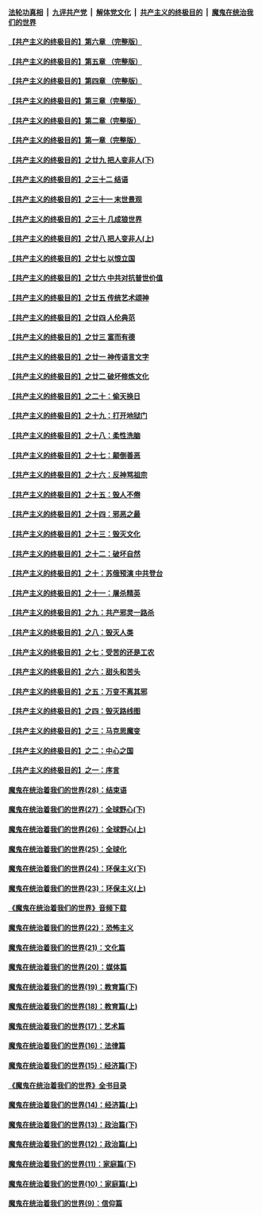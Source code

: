 ####  [法轮功真相](../../../../basic/blob/master/README.md?t=05260131) &nbsp;|&nbsp; [九评共产党](../../../../9ping.md/blob/master/README.md?t=05260131) &nbsp;|&nbsp; [解体党文化](../../../../jtdwh.md/blob/master/README.md?t=05260131)  &nbsp;|&nbsp; [共产主义的终极目的](../../../../gczydzjmd.md/blob/master/README.md?t=05260131) &nbsp;|&nbsp; [魔鬼在统治我们的世界](../../../../mgztzwmdsj.md/blob/master/README.md?t=05260131) 

#### [【共产主义的终极目的】第六章 （完整版）](../pages/nsc422/n11428913.md?t=05260131) 

#### [【共产主义的终极目的】第五章 （完整版）](../pages/nsc422/n11428912.md?t=05260131) 

#### [【共产主义的终极目的】第四章 （完整版）](../pages/nsc422/n11428907.md?t=05260131) 

#### [【共产主义的终极目的】第三章（完整版）](../pages/nsc422/n11428848.md?t=05260131) 

#### [【共产主义的终极目的】第二章（完整版）](../pages/nsc422/n11428831.md?t=05260131) 

#### [【共产主义的终极目的】第一章（完整版）](../pages/nsc422/n11417651.md?t=05260131) 

#### [【共产主义的终极目的】之廿九 把人变非人(下)](../pages/nsc422/n11344140.md?t=05260131) 

#### [【共产主义的终极目的】之三十二 结语](../pages/nsc422/n11360535.md?t=05260131) 

#### [【共产主义的终极目的】之三十一 末世景观](../pages/nsc422/n11351129.md?t=05260131) 

#### [【共产主义的终极目的】之三十 几成狼世界](../pages/nsc422/n11348280.md?t=05260131) 

#### [【共产主义的终极目的】之廿八 把人变非人(上)](../pages/nsc422/n11340492.md?t=05260131) 

#### [【共产主义的终极目的】之廿七 以恨立国](../pages/nsc422/n11336944.md?t=05260131) 

#### [【共产主义的终极目的】之廿六 中共对抗普世价值](../pages/nsc422/n11324785.md?t=05260131) 

#### [【共产主义的终极目的】之廿五 传统艺术颂神](../pages/nsc422/n11296396.md?t=05260131) 

#### [【共产主义的终极目的】之廿四 人伦典范](../pages/nsc422/n11296397.md?t=05260131) 

#### [【共产主义的终极目的】之廿三 富而有德](../pages/nsc422/n11283598.md?t=05260131) 

#### [【共产主义的终极目的】之廿一 神传语言文字](../pages/nsc422/n11263265.md?t=05260131) 

#### [【共产主义的终极目的】之廿二 破坏修炼文化](../pages/nsc422/n11245728.md?t=05260131) 

#### [【共产主义的终极目的】之二十：偷天换日](../pages/nsc422/n11238846.md?t=05260131) 

#### [【共产主义的终极目的】之十九：打开地狱门](../pages/nsc422/n11206376.md?t=05260131) 

#### [【共产主义的终极目的】之十八：柔性洗脑](../pages/nsc422/n11199994.md?t=05260131) 

#### [【共产主义的终极目的】之十七：颠倒善恶](../pages/nsc422/n11179782.md?t=05260131) 

#### [【共产主义的终极目的】之十六：反神骂祖宗](../pages/nsc422/n11166798.md?t=05260131) 

#### [【共产主义的终极目的】之十五：毁人不倦](../pages/nsc422/n11166792.md?t=05260131) 

#### [【共产主义的终极目的】之十四：邪恶之最](../pages/nsc422/n11150249.md?t=05260131) 

#### [【共产主义的终极目的】之十三：毁灭文化](../pages/nsc422/n11135227.md?t=05260131) 

#### [【共产主义的终极目的】之十二：破坏自然](../pages/nsc422/n11135214.md?t=05260131) 

#### [【共产主义的终极目的】之十：苏俄预演 中共登台](../pages/nsc422/n11118424.md?t=05260131) 

#### [【共产主义的终极目的】之十一：屠杀精英](../pages/nsc422/n11118442.md?t=05260131) 

#### [【共产主义的终极目的】之九：共产邪灵一路杀](../pages/nsc422/n11114139.md?t=05260131) 

#### [【共产主义的终极目的】之八：毁灭人类](../pages/nsc422/n11108503.md?t=05260131) 

#### [【共产主义的终极目的】之七：受苦的还是工农](../pages/nsc422/n11101809.md?t=05260131) 

#### [【共产主义的终极目的】之六：甜头和苦头](../pages/nsc422/n11096971.md?t=05260131) 

#### [【共产主义的终极目的】之五：万变不离其邪](../pages/nsc422/n11091285.md?t=05260131) 

#### [【共产主义的终极目的】之四：毁灭路线图](../pages/nsc422/n11086284.md?t=05260131) 

#### [【共产主义的终极目的】之三：马克思魔变](../pages/nsc422/n11061941.md?t=05260131) 

#### [【共产主义的终极目的】之二：中心之国](../pages/nsc422/n11047728.md?t=05260131) 

#### [【共产主义的终极目的】之一：序言](../pages/nsc422/n11086077.md?t=05260131) 

#### [魔鬼在统治着我们的世界(28)：结束语](../pages/nsc422/n10936246.md?t=05260131) 

#### [魔鬼在统治着我们的世界(27)：全球野心(下)](../pages/nsc422/n10928319.md?t=05260131) 

#### [魔鬼在统治着我们的世界(26)：全球野心(上)](../pages/nsc422/n10900318.md?t=05260131) 

#### [魔鬼在统治着我们的世界(25)：全球化](../pages/nsc422/n10788205.md?t=05260131) 

#### [魔鬼在统治着我们的世界(24)：环保主义(下)](../pages/nsc422/n10695307.md?t=05260131) 

#### [魔鬼在统治着我们的世界(23)：环保主义(上)](../pages/nsc422/n10688613.md?t=05260131) 

#### [《魔鬼在统治着我们的世界》音频下载](../pages/nsc422/n10635553.md?t=05260131) 

#### [魔鬼在统治着我们的世界(22)：恐怖主义](../pages/nsc422/n10614727.md?t=05260131) 

#### [魔鬼在统治着我们的世界(21)：文化篇](../pages/nsc422/n10597706.md?t=05260131) 

#### [魔鬼在统治着我们的世界(20)：媒体篇](../pages/nsc422/n10586579.md?t=05260131) 

#### [魔鬼在统治着我们的世界(19)：教育篇(下)](../pages/nsc422/n10564808.md?t=05260131) 

#### [魔鬼在统治着我们的世界(18)：教育篇(上)](../pages/nsc422/n10526970.md?t=05260131) 

#### [魔鬼在统治着我们的世界(17)：艺术篇](../pages/nsc422/n10499093.md?t=05260131) 

#### [魔鬼在统治着我们的世界(16)：法律篇](../pages/nsc422/n10485969.md?t=05260131) 

#### [魔鬼在统治着我们的世界(15)：经济篇(下)](../pages/nsc422/n10469975.md?t=05260131) 

#### [《魔鬼在统治着我们的世界》全书目录](../pages/nsc422/n10464261.md?t=05260131) 

#### [魔鬼在统治着我们的世界(14)：经济篇(上)](../pages/nsc422/n10457370.md?t=05260131) 

#### [魔鬼在统治着我们的世界(13)：政治篇(下)](../pages/nsc422/n10448270.md?t=05260131) 

#### [魔鬼在统治着我们的世界(12)：政治篇(上)](../pages/nsc422/n10444576.md?t=05260131) 

#### [魔鬼在统治着我们的世界(11)：家庭篇(下)](../pages/nsc422/n10440961.md?t=05260131) 

#### [魔鬼在统治着我们的世界(10)：家庭篇(上)](../pages/nsc422/n10435448.md?t=05260131) 

#### [魔鬼在统治着我们的世界(9)：信仰篇](../pages/nsc422/n10432159.md?t=05260131) 

